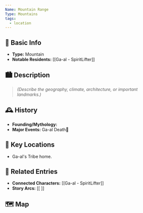 ```yaml
---
Name: Mountain Range
Type: Mountains
tags:
  - location
---
```

## 📍 Basic Info 
- **Type:** Mountain
- **Notable Residents:** [[Ga-al - SpiritLifter]]  

## 🏙️ Description
> *(Describe the geography, climate, architecture, or important landmarks.)*  

## 🕰️ History
- **Founding/Mythology:**  
- **Major Events:** Ga-al Death🥲  

## 🌟 Key Locations
- Ga-al's Tribe home.
## 🔗 Related Entries
- **Connected Characters:** [[Ga-al - SpiritLifter]]
- **Story Arcs:** [[ ]]

## 🗺️  Map
